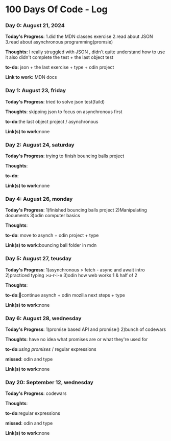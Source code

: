 # 100 Days Of Code - Log

### Day 0: August 21, 2024 


**Today's Progress**: 1.did the MDN classes exercise 2.read about JSON 3.read about asynchronous programming(promsie)

**Thoughts:** I really struggled with JSON , didn't quite understand how to use it also didn't complete the test + the last object test

**to-do:** json + the last exercise + type + odin project

**Link to work:** MDN docs




### Day 1: August 23, friday

**Today's Progress**: tried to solve json test(faild)

**Thoughts**: skipping json to focus on asynchronous first

**to-do**:the last object project / asynchronous 

**Link(s) to work**:none




### Day 2: August 24, saturday

**Today's Progress**: trying to finish bouncing balls project

**Thoughts**: 

**to-do**:

**Link(s) to work**:none




### Day 4: August 26, monday

**Today's Progress**: 1)finished bouncing balls project   2)Manipulating documents    3)odin computer basics

**Thoughts**: 

**to-do**: move to asynch + odin project + type

**Link(s) to work**:bouncing ball folder in mdn




### Day 5: August 27, teusday

**Today's Progress**: 1)asynchronous > fetch - async and await intro     2)practiced typing >u-r-i-e      3)odin how web works 1 & half of 2

**Thoughts**: 

**to-do**:🥓continue asynch + odin mozilla next steps + type

**Link(s) to work**:none




### Day 6: August 28, wednesday

**Today's Progress**: 1)promise based API and promise()     2)bunch of codewars      

**Thoughts**: have no idea what promises are or what they're used for

**to-do**:*using promises* / regular expressions

**missed**: odin and type

**Link(s) to work**:none




### Day 20: September 12, wednesday

**Today's Progress**: codewars      

**Thoughts**: 

**to-do**:regular expressions

**missed**: odin and type

**Link(s) to work**:none

